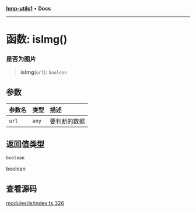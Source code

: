 [**hmp-utils1**](../README.md) • **Docs**

***

# 函数: isImg()

### 是否为图片

> **isImg**(`url`): `boolean`

## 参数

| 参数名 | 类型 | 描述 |
| :------ | :------ | :------ |
| `url` | `any` | 要判断的数据 |

## 返回值类型

`boolean`

boolean

## 查看源码

[modules/is/index.ts:326](https://github.com/hmp1049127947/hmp-utils/blob/dee7627dd7f5e043cd0494e8f8fdc05ccdb65423/src/modules/is/index.ts#L326)
